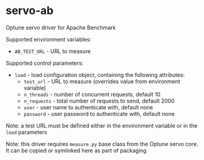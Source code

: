 # servo-ab
Optune servo driver for Apache Benchmark


Supported environment variables:

* `AB_TEST_URL` - URL to measure

Supported control parameters:

* `load` - load configuration object, containing the following attributes:
	* `test_url` - URL to measure (overrides value from environment variable)
	* `n_threads` - number of concurrent requests, default 10
	* `n_requests` - total number of requests to send, default 2000
	* `user` - user name to authenticate with, default none
	* `password` - user password to authenticate with, default none

Note: a test URL must be defined either in the environment variable or in the `load` parameters

Note: this driver requires `measure.py` base class from the Optune servo core. It can be copied or symlinked here as part of packaging